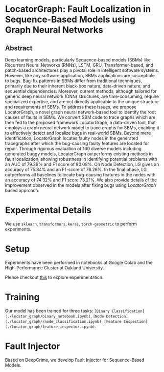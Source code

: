 # LocatorGraph: Fault Localization in Sequence-Based Models using Graph Neural Networks

## Abstract

Deep learning models, particularly Sequence-based
models (SBMs) like Recurrent Neural Networks (RNNs), LSTM,
GRU, Transformer-based, and patch-based architectures play a
pivotal role in intelligent software systems. However, like any
software application, SBMs applications are susceptible to bugs.
Bug-fix patterns in SBMs differ from traditional techniques,
primarily due to their inherent black-box nature, data-driven
nature, and sequential dependencies. Moreover, current methods,
although tailored for generic deep neural network (DNN) structures, are time-consuming, require specialized expertise, and are
not directly applicable to the unique structure and requirements
of SBMs. To address these issues, we propose LocatorGraph, a
novel graph neural network-based tool to identify the root causes
of faults in SBMs.
We convert SBM code to trace graphs which are then fed
to the proposed framework LocatorGraph, a data-driven tool,
that employs a graph neural network model to trace graphs
for SBMs, enabling it to effectively detect and localize bugs
in real-world SBMs. Beyond mere identification, LocatorGraph
locates faulty nodes in the generated tracegraphs after which
the bug-causing faulty features are located for repair. Through
rigorous evaluation of 160 diverse models including generated
buggy models, LocatorGraph outperforms existing methods in
fault localization, showing robustness in identifying potential
problems with an AUC of 79.39% and F1 score of 80.08%. On
Node Detection, LG gives an accuracy of 75.84% and an F1-score
of 76.26%. In the final phase, LG outperforms all baselines to
locate bug-causing features in the nodes with an accuracy of
74.32% and F1 score 73.21%. We also provide details of the
improvement observed in the models after fixing bugs using
_LocatorGraph_ based approach.

# Experimental Details

We use `sklearn`, `transformers`, `keras`, `torch-geometric` to perform experiments.

# Setup

Experiments have been performed in notebooks at Google Colab and the High-Performance Cluster at Oakland University.

Please checkout [this](./locator_graph) to explore experimentation.



# Training

Our model has been trained for three tasks: `[Binary Classification](./locator_graph/binary_notebook.ipynb)`, `[Node Detection](./locator_graph//node_classification.ipynb)`, `[Feature Inspection](./locator_graph/feature_inspector.ipynb)`.

# Fault Injector

Based on DeepCrime, we develop Fault Injector for Sequence-Based Models.
